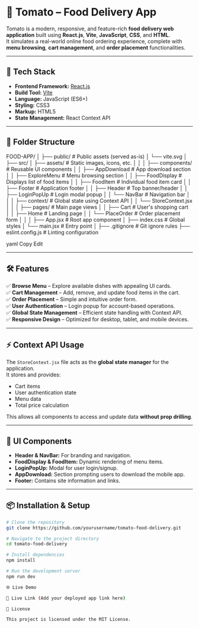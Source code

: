 # 🍅 Tomato – Food Delivery App

Tomato is a modern, responsive, and feature-rich **food delivery web application** built using **React.js**, **Vite**, **JavaScript**, **CSS**, and **HTML**.  
It simulates a real-world online food ordering experience, complete with **menu browsing**, **cart management**, and **order placement** functionalities.

---

## 🚀 Tech Stack
- **Frontend Framework:** [React.js](https://reactjs.org/)
- **Build Tool:** [Vite](https://vitejs.dev/)
- **Language:** JavaScript (ES6+)
- **Styling:** CSS3
- **Markup:** HTML5
- **State Management:** React Context API

---

## 📂 Folder Structure
FOOD-APP/
│
├── public/ # Public assets (served as-is)
│ └── vite.svg
│
├── src/
│ ├── assets/ # Static images, icons, etc.
│ │
│ ├── components/ # Reusable UI components
│ │ ├── AppDownload # App download section
│ │ ├── ExploreMenu # Menu browsing section
│ │ ├── FoodDisplay # Displays list of food items
│ │ ├── FoodItem # Individual food item card
│ │ ├── Footer # Application footer
│ │ ├── Header # Top banner/header
│ │ ├── LoginPopUp # Login modal popup
│ │ └── NavBar # Navigation bar
│ │
│ ├── context/ # Global state using Context API
│ │ └── StoreContext.jsx
│ │
│ ├── pages/ # Main page views
│ │ ├── Cart # User's shopping cart
│ │ ├── Home # Landing page
│ │ └── PlaceOrder # Order placement form
│ │
│ ├── App.jsx # Root app component
│ ├── index.css # Global styles
│ └── main.jsx # Entry point
│
├── .gitignore # Git ignore rules
├── eslint.config.js # Linting configuration

yaml
Copy
Edit

---

## 🛠 Features
✅ **Browse Menu** – Explore available dishes with appealing UI cards.  
✅ **Cart Management** – Add, remove, and update food items in the cart.  
✅ **Order Placement** – Simple and intuitive order form.  
✅ **User Authentication** – Login popup for account-based operations.  
✅ **Global State Management** – Efficient state handling with Context API.  
✅ **Responsive Design** – Optimized for desktop, tablet, and mobile devices.  

---

## ⚡ Context API Usage
The `StoreContext.jsx` file acts as the **global state manager** for the application.  
It stores and provides:
- Cart items
- User authentication state
- Menu data
- Total price calculation

This allows all components to access and update data **without prop drilling**.

---

## 📸 UI Components
- **Header & NavBar:** For branding and navigation.
- **FoodDisplay & FoodItem:** Dynamic rendering of menu items.
- **LoginPopUp:** Modal for user login/signup.
- **AppDownload:** Section prompting users to download the mobile app.
- **Footer:** Contains site information and links.

---

## 📦 Installation & Setup
```bash
# Clone the repository
git clone https://github.com/yourusername/tomato-food-delivery.git

# Navigate to the project directory
cd tomato-food-delivery

# Install dependencies
npm install

# Run the development server
npm run dev

🌐 Live Demo

🔗 Live Link (Add your deployed app link here)

📜 License

This project is licensed under the MIT License.